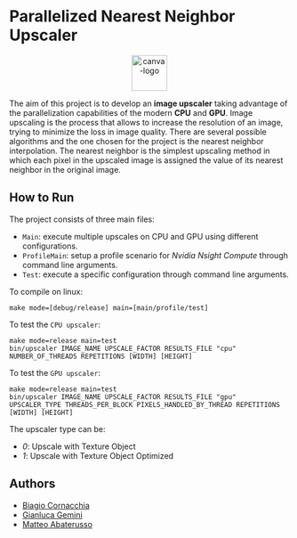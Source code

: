 # Parallelized Nearest Neighbor Upscaler
<p align="center">
  <img src="https://cdn-icons-png.flaticon.com/512/882/882731.png" alt="canva-logo" height="64px"/>
</p>

The aim of this project is to develop an **image upscaler** taking advantage of the parallelization capabilities of the modern **CPU** and **GPU**. Image upscaling is the process that allows to increase the resolution of an image, trying to minimize the loss in image quality.
There are several possible algorithms and the one chosen for the project is the nearest neighbor interpolation. The nearest neighbor is the simplest upscaling method in which each pixel in the upscaled image is assigned the value of its nearest neighbor in the original image. 

## How to Run

The project consists of three main files:

* `Main`: execute multiple upscales on CPU and GPU using different configurations.
* `ProfileMain`: setup a profile scenario for *Nvidia Nsight Compute* through command line arguments.
* `Test`: execute a specific configuration through command line arguments.

To compile on linux:
```[bash]
make mode=[debug/release] main=[main/profile/test]
```

To test the `CPU upscaler`:
```[bash]
make mode=release main=test
bin/upscaler IMAGE_NAME UPSCALE_FACTOR RESULTS_FILE "cpu" NUMBER_OF_THREADS REPETITIONS [WIDTH] [HEIGHT]
```

To test the `GPU upscaler`:
```[bash]
make mode=release main=test
bin/upscaler IMAGE_NAME UPSCALE_FACTOR RESULTS_FILE "gpu" UPSCALER_TYPE THREADS_PER_BLOCK PIXELS_HANDLED_BY_THREAD REPETITIONS [WIDTH] [HEIGHT]
```

The upscaler type can be:
* *0*: Upscale with Texture Object
* *1*: Upscale with Texture Object Optimized

## Authors

* [Biagio Cornacchia](https://github.com/biagiocornacchia)
* [Gianluca Gemini](https://github.com/yolly98)
* [Matteo Abaterusso](https://github.com/MatteoAba)
